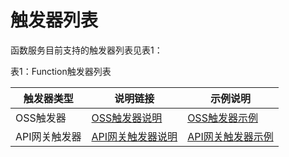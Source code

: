 # 触发器列表

函数服务目前支持的触发器列表见表1：

表1：Function触发器列表

| 触发器类型    | 说明链接          | 示例说明 |
| ------------- | ----------------- | -------- |
| OSS触发器     |  [OSS触发器说明](eventsourceservice/oss-tirgger.md) | [OSS触发器示例](../../use-cases/oss-case.md) |
| API网关触发器 | [API网关触发器说明](eventsourceservice/apig-tigger.md) | [API网关触发器示例](../../use-cases/apig-case.md) |
